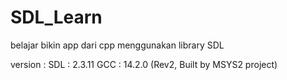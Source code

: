 # SDL_Learn
belajar bikin app dari cpp menggunakan library SDL

version :
SDL  : 2.3.11
GCC  : 14.2.0 (Rev2, Built by MSYS2 project)

